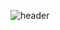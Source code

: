![header](https://capsule-render.vercel.app/api?type=waving&color=auto&height=300&section=header&text=WOOSEONGJEON%20INTRO&fontSize=90)
